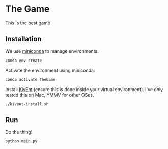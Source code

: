 # The Game

This is the best game

## Installation

We use [miniconda](https://conda.io/miniconda.html) to manage environments.

```bash
conda env create
```

Activate the environment using miniconda:

```bash
conda activate TheGame
```

Install [KivEnt](http://kivent.org/) (ensure this is done inside your virtual environment). I've only tested this on Mac, YMMV for other OSes.

```bash
./kivent-install.sh
```

## Run

Do the thing!

```bash
python main.py
```
